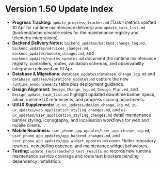 # Version 1.50 Update Index

- **Progress Tracking:** `update_progress_tracker.md` (Task 1 metrics uplifted 10 Apr for runtime maintenance delivery) and `update_task_list.md` (backend/admin/mobile notes for the maintenance registry and telemetry integrations).
- **Backend Delivery Notes:** `backend_updates/backend_change_log.md`, `backend_updates/services_changes.md`, `backend_updates/module_changes.md`, and `backend_updates/routes_updates.md` document the runtime maintenance registry, controllers, routes, validation schemas, and observability integration released on 10 Apr.
- **Database & Migrations:** `database_updates/database_change_log.md` and `database_updates/migrations_updates.md` capture the new `runtime_announcements` table plus deployment guidance.
- **Design Alignment:** `Design_Change_log.md`, `Design_Plan.md`, and `Design_update_task_list.md` highlight updated downtime banner specs, admin runtime UX refinements, and progress scoring adjustments.
- **UI/UX Supplements:** `ui-ux_updates/design_change_log.md`, `ui-ux_updates/web_application_styling_changes.md`, and `ui-ux_updates/user_application_styling_changes.md` detail maintenance banner styling, iconography, and localisation workflows for web and mobile clients.
- **Mobile Readiness:** `user_phone_app_updates/user_app_change_log.md`, `user_phone_app_updates/app_backend_changes.md`, and `user_phone_app_updates/app_widget_updates.md` cover Flutter repository rewrites, new polling cadence, and maintenance widget behaviours.
- **Testing:** `update_tests/backend_test_results.md` records new runtime maintenance service coverage and route test blockers pending dependency installation.
